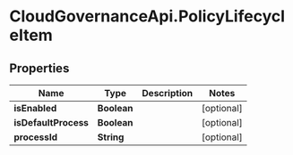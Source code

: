 # CloudGovernanceApi.PolicyLifecycleItem

## Properties

Name | Type | Description | Notes
------------ | ------------- | ------------- | -------------
**isEnabled** | **Boolean** |  | [optional] 
**isDefaultProcess** | **Boolean** |  | [optional] 
**processId** | **String** |  | [optional] 


